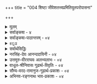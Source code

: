 +++
title = "004 शिष्टा जीवेशतत्त्वप्रमितियुतपरोपासना"

+++
<details><summary>मूलम्</summary>

शिष्टा जीवेशतत्त्वप्रमितियुतपरोपासना मुक्तिहेतुः शक्यस्तत्तत्प्रकारावगतिविरहिभिर्नैव याथात्म्यबोधः ।  
ते ते चार्था विदध्युः कुमतिविरचितास्तत्त्वबोधोपरोधं तस्मान्निर्धूतसर्वप्रतिमतविमतिं साधये सर्वमर्थम् ॥ ४ ॥
</details>

<details><summary>सर्वाङ्कषा - ४</summary>

ननु परमात्मोपासनमेव मुक्तिहेतुः सिद्धान्तसंमतः । एवं सति तत्त्वमुक्ताकलापग्रन्थधारणाभिधानं कस्मै पुरुषार्थायाभिधीयत इत्यत्राह - शिष्टेत्यादि । **जीवेशतत्त्वप्रमितियुतपरोपासना** = जीवेश्वररूपयोः तत्त्वयोः **प्रमितिः** = याथात्म्यज्ञानम्, तया **युता** = सहिता जीवेश्वरयाथात्म्यज्ञानपूर्विकेति यावत् । तादृशी **परोपासना** =परमात्मोपासनमेव मुक्तिहेतुः **शिष्टा** = विहिता । 'पृथगात्मानं प्रेरितारं च मत्वा जुष्टस्ततस्तेनामृतत्वमेति' (श्वे. 1-6 ) इत्यादिश्रुतिविहिता ॥ 

ननु देहादिभ्यः पृथग्भूतमात्मानं प्रेरितारं परमात्मस्वरूपं मत्वेति 'अहं ब्रह्मास्मि' इति जीवब्रह्माभेदज्ञानं मुक्तिहेतुरुच्यते, न तत्त्वत्रयज्ञानमिति चेत्; तदा 'देहादिभ्यः' इत्यध्याहारक्लेशः, चकारवैयर्थ्यम्, प्रेरितृपदजुष्टादिपदानामस्वारस्यमित्याद्यनन्तदोषप्रसङ्गः । अतः आत्मानं प्रेरितारं च पृथङ्गत्वा, तेन जुष्टः, तत एवामृतत्वमेतीत्यर्थ एव स्वरसः । अपि च 'अहं ब्रह्मास्मि' इति ज्ञानमपि चिदचिदीश्वरतत्त्वज्ञानादेव भवेत्, न तु 'अहं ब्रह्मास्मि' इति वाक्यावृत्त्येत्यादिकमये (जीव. 29) विस्तरेण भविष्यति । जीवेति प्रकृतेरप्युपलक्षकम् । तथा च जीवात्मनः संसारहेतुभूतयोः देहात्मभ्रमस्वतन्त्रात्मभ्रमयोर्मध्ये चिदचिच्छब्दवाच्यप्रकृति- 'पुरुषतत्त्वज्ञानात् देहात्मभ्रमः, जीवेश्वरतत्त्वज्ञानात् स्वतन्त्रात्मभ्रमश्च निवर्तत इति तत्त्वत्रयज्ञानमावश्यकमिति भावः । अचिद्भेदः यदि चिति जीवे ज्ञेयः, तदा अचिद्विशेषाणां स्वरूपस्वभावादिकमपि ज्ञेयमेव । अतश्च तत्त्वत्रयतत्त्वज्ञानं तत्तत्तत्त्वानां सामान्यरूपाणां विशेषरूपाणां च यथावस्थितस्वरूपस्वभावादिज्ञानमन्तरा न सम्भवेदिति सर्वाण्येतान्यवश्यज्ञेयानीति परावरतत्त्वविचारः मुमुक्षोरावश्यक एव ॥ 

यद्यपि चिदचिदीश्वररूपतत्त्वत्रयमेव एतत्संप्रदायसिद्धम्, अथापि तदनुबन्धितया सन्ति बहूनि तत्त्वानि । सर्वाणि तानि संकलय्य पञ्चधा विभज्य पञ्चसरत्वेन तेषां रूपणात् 'कलापः' इत्यभिहितम् ॥ 

5. 

[[7]]

ते ते चार्था विदध्युः कुमतिविरचितास्तत्त्ववोधोपरोधं 

तस्मान्निर्धूतसर्वप्रतिमतविमतिं साधये सर्वमर्थम् ॥4॥ 

[ तत्त्वज्ञानस्य महत्त्वम् ] 

आवापोद्वापतः स्युः कतिकति कविधीचित्रवत् तत्तदर्थे- 

ष्वानन्त्यादस्तिनास्त्योरनवधिकुहनायुक्तिकान्ताः कृतान्ताः । 



ननु परमात्मा एक एव किल परमं तत्त्वम् । एवं सति त्रीणि वा तत्त्वानि कथं भवेयुः ? तदनुबन्धितया बहूनि वा तत्त्वानि कथं भवेयुरिति चेत्, तत् सत्यम् । परमं तु तत्त्वं एकमेव । अथापि 'परम' पदमेव ज्ञापयति अन्येषामपि अपरमतत्त्वानां सद्भावम् । अत एव श्रुतिरपि परमात्मानम् 'सत्यस्य २ 19/20 बृ. सत्यम्' इति वदति । अतस्तत्त्वमनेकधा । तस्य भावः तत्त्वमिति हि व्युत्पत्तिः । तच्च तत्तद्वस्तुस्वरूपानुगुणं भिद्यते बहुधा । 'किं पुनस्तत्त्वम्? सतश्च सद्भावः असदश्चासद्भावः । सत् सदिति गृह्यमाणं यथाभूतविपरीतं तत्त्वं भवति, असच्च असदिति गृह्यमाणं यथाभूतमविपरीतं तत्त्वं भवति' (न्या. भा. 1-1-1) इति हि महानैय्यायिकः । अस्तु नाम तत्त्वान्यनन्तानि तरतमभावापन्नानि । तेषां ज्ञानं कोपयुज्यत इति चेत्; सकलेतरविलक्षणतया हि गृह्यमाणं परमात्मतत्त्वं परमतत्त्वं भवेत् । अतः कर्तव्य एव यावच्छक्ति इतरतत्त्वानामपि विचारः । ये तु मृदुमतयस्तान् प्रत्यस्त्येवार्षवचनम् 'शास्त्रज्ञानं बहुकेशं बुद्धेश्चलनकारणम् । उपदेशाद्धरिं बुध्वा विरमेत्सर्वकर्मसु ॥' इति ॥ 

[[1]]

एतत्सर्वमभिप्रेत्याह - शक्य इत्यादि । **तत्तत्प्रकाराणाम्** = तत्तत्तत्त्वेषु विद्यमानानां प्रकारभेदादीनाम् **अवगतिः** =याथात्म्यज्ञानम्, **तद्विरहिभिः** = तद्रहितैः **याथात्म्यबोधः** = यथावस्थितवस्तुयाथात्म्यज्ञानम् नैव **शक्यः** = प्राप्तुं सर्वथा न शक्यः । अतः केवलतत्त्वत्रयज्ञानं निश्शङ्कपरोपासनासहकारि न भवितुमर्हति । अतः कूलंकषविचारः आवश्यकः । नन्वस्तु तत्त्वत्रयादिज्ञानमावश्यकम् । अथापि परमतखण्डनस्य का प्रसक्तिः ? इत्यत्राह - ते ते चार्था इत्यादि । **कुमतिभिः** = कुयुक्तिमद्भिः कुतार्किकैः **विरचिताः** = कल्पिताः; ते ते चार्थाः इति कल्पनाबहुत्वदृष्ट्या, तत्त्वबोधस्य उपरोधं विदध्युः । तस्मात् निर्धूतसर्वप्रतिमतविमतिं सर्वम् अर्थं साधये । निर्धूताः सर्वाः प्रतिमतानां **विमतयः** = विरुद्धा मतयः, विविधा मंतयो वा यस्मादर्थात् सः। तादृशं सर्वमपि अर्थं साधये । सर्वेष्वपि प्रमेयेषु प्रतिपक्षिणां कुयुक्तिनिरसनपूर्वकं सिद्धान्तं सर्वं प्रदर्शयामीति भावः । अत एव ग्रन्थान्ते 'निश्शेषां वस्तुवृत्तिं निपुणमिह मया न्यस्यता क्वापि कोणे' ( अद्रव्य. 135 ) इति एतद्ग्रन्थस्य सर्वार्थगर्भत्वं वक्ति ॥ ४ ॥
</details>

<details><summary>सर्वाङ्कषा-पाठान्तरम् - ०४</summary>

ननु परमात्मोपासनमेव मुक्तिहेतुः सिद्धान्तसंमतः । एवं सति तत्त्वमुक्ताकलापग्रन्थधारणाभिधानं कस्मै पुरुषार्थायाभिधीयत इत्यत्राह - शिष्टेत्यादि । जीवेशतत्त्वप्रमितियुतपरोपासना = जीवेश्वररूपयोः तत्त्वयोः प्रमितिः = याथात्म्यज्ञानम्‌, तया युता = सहिता जीवेश्वरयाथात्म्य ज्ञानपूर्विकेति यावत्‌ । तादृशी परोपासना = परमात्मोपासनमेव मुक्तिहेतुः शिष्टा = विहिता । 'पृथगात्मानं प्रेरितारं च मत्वा जुष्टस्ततस्तेनामृतत्वमेतिः' (श्वे.१-६) इत्यादिश्रुतिविहिता ॥   
ननु देहादिभ्यः पृथग्भूतमात्मानं प्रेरितारं परमात्मस्वरूपं मत्वेति 'अहं ब्रह्मास्मि' इति जीववब्रह्माभेदज्ञानं मुक्तिहेतुरुच्यते, न तत्त्वत्रयज्ञानमिति चेत्‌; तदा 'देहादिभ्यः' इत्यध्याहारक्लेशः, चकारवैयर्थ्यम्‌, प्रेरितृपदजुष्टादिपदानामस्वारस्यमित्याद्यनन्तदोषप्रसङ्गः । अतः आत्मानं प्रेरितारं च पृथङ्मत्वा, तेन जुष्टः, तत एवामृतत्वमेतीत्यर्थ एव स्वरसः । अपि च 'अहं ब्रह्मास्मि' इति ज्ञानमपि चिदचिदीश्वरतत्त्वज्ञानादेव भवेत्‌, न तु 'अहं ब्रह्मास्मि' इति वाक्यावृत्त्येत्यादिकमग्रे (जीव.२९) विस्तरेण भविष्यति । जीवेति प्रकृतेरप्युपलक्षकम्‌ । तथा च जीवात्मनः संसारहेतुभूतयोः देहात्मभ्रमस्वतन्त्रात्मभ्रमयोर्मध्ये चिदचिच्छब्दवाच्यप्रकृति- पुरुषतत्त्वज्ञानात्‌ देहात्मभ्रमः, जीवेश्वरतत्त्वज्ञानात्‌ स्वतन्त्रात्मभ्रमश्च निवर्तत इति तत्त्वत्रयज्ञानमावश्यकमिति भावः । अचिद्भेदः यदि चिति जीवे ज्ञेयः, तदा अचिद्विशेषाणां स्वरूपस्वभावादिकमपि ज्ञेयमेव । अतश्च तत्त्वत्रयतत्त्वज्ञानं तत्तत्तत्त्वानां सामान्यरूपाणां विशेषरूपाणां च यथावस्थितस्वरूपस्वभावादिज्ञानमन्तरा न सम्भवेदिति सर्वाण्येतान्यवश्यज्ञेयानीति परावरतत्त्वविचारः मुमुक्षोरावश्यक एव ॥   
यद्यपि चिदचिदीश्वररूपतत्त्वत्रयमेव एतत्संप्रदायसिद्धम्‌, अथापि तदनुबन्धितया सन्ति बहूनि तत्त्वानि । सर्वाणि तानि संकलय्य पञ्चधा विभज्य पञ्चसरत्वेन तेषां रूपणात्‌ 'कलापः' इत्यभिहितम्‌ ॥   
ननु परमात्मा एक एव किल परमं तत्त्वम्‌ । एवं सति त्रीणि वा तत्त्वानि कथं भवेयुः ? तदनुबन्धितया बहूनि वा तत्त्वानि कथं भवेयुरिति चेत्‌, तत्‌ सत्यम्‌ । परमं तु तत्त्वं एकमेव । अथापि 'परम' पदमेव ज्ञापयति अन्येषामपि अपरमतत्त्वानां सद्भावम्‌ । अत एव श्रुतिरपि परमात्मानम्‌ 'सत्यस्य सत्यम्‌' (१.९.१०.बृ) इति वदति । अतस्तत्त्वमनेकधा । तस्य भावः तत्त्वमिति हि व्युत्पत्तिः । तच्च तत्तद्वस्तस्वरूपानुगुणं भिद्यते बहुधा । 'किं पुनस्तत्त्वम्‌ ? सतश्च सद्भावः असदश्चासद्भावः । सत्‌ सदिति गृह्यमाणं यथाभूतमविपरीतं तत्त्वं भवति, असच्च असदिति गृह्यमाणं `यथाभूतमविपरीतं तत्त्वं भवति' (न्या.भा.१-१-१) इति हि महानैय्यायिकः । अस्तु नाम तत्त्वान्यनन्तानि तरतमभावापन्नानि । तेषां ज्ञानं कोपयुज्यत इति चेत्‌; सकलेतरविलक्षणतया हि गृह्यमाणं परमात्मतत्त्वं परमतत्त्वं भवेत्‌ । अतः कर्तव्य एव यावच्छक्ति इतरतत्त्वानामपि विचारः । ये तु मृदुमतयस्तान्‌ प्रत्यस्त्येवार्षवचनम्‌ 'शास्त्रज्ञानं बहुक्लेशं बुद्धेश्चलनकारणम्‌ । उपदेशाद्धरिं बुध्वा विरमेत्सर्वकर्मसु ॥' इति ॥   
एतत्सर्वमभिप्रेत्याह - शक्य इत्यादि । तत्तत्प्रकाराणाम्‌ = तत्तत्तत्त्वेषु विद्यमानानां प्रकारभेदादीनाम् अवगतिः = याथात्म्यज्ञानम्‌, तद्विरहिभिः = तद्रहितैः याथात्म्यबोधः = यथावस्थितवस्तुयाथात्म्यज्ञानम्‌ नैव शक्यः = प्राप्तुं सर्वथा न शक्यः । अतः केवलतत्त्वत्रयज्ञानं निश्शङ्कपरोपासनासहकारि न भवितुमर्हति । अतः कूलंकषविचारः आवश्यकः । नन्वस्तु तत्त्वत्रयादिज्ञानमावश्यकम्‌ । अथापि परमतखण्डनस्य का प्रसक्तिः? इत्यत्राह - ते ते चार्था इत्यादि । कुमतिभिः = कुयुक्तिमद्भिः कृतार्किकैः विरचिताः = कल्पिताः; ते ते चार्थाः इति कल्पनाबहुत्वदृष्ट्या, तत्त्वबोधस्य उपरोधं विदध्युः । तस्मात्‌ निर्धूतसर्वप्रतिमतविमतिं सर्वम्‌ अर्थं साधये । निर्धूताः सर्वाः प्रतिमतानां विमतयः = विरुद्धा मतयः, विविधा मतयो वा यस्मादर्थात्‌ सः । तादृशं सर्वमपि अर्थं साधये । सर्वेष्वपि प्रमेयेषु प्रतिपक्षिणां कुयुक्तिनिरसनपर्वकं सिद्धान्तं सर्वं प्रदर्शयामीति भावः । अत एव ग्रन्थान्ते 'निश्शेषां वस्तुवृत्तिं निपुणमिह मया न्यस्यता क्वापि कोणे (अद्रव्य.१३५) इति एतद्ग्रन्थस्य सर्वार्थगर्भत्वं वक्ति ॥ ४ ॥
</details>

<details><summary>ಕನ್ನಡ</summary>

आचार्यरु तम्म ई ग्रन्थरचनॆय उद्देशवन्नु विवरिसुत्तारॆ जीवेशतत्त्वप्रमितियुतपरोपासना मुक्ति हेतुः शिष्टा . जीव मत्तु ईश्वर ऎम्ब ऎरडु तत्त्वगळ यथावत्ताद ज्ञानदॊन्दिगॆ कूडिद पर मातोपासनॆये मुक्तिगॆ कारणवॆन्दु शास्त्रविहितवागिदॆ. तत्तत्र काराव गतिविरहिभि- याथात्मबोध- नैव शः-आयातत्त्व स्वरूपा,गळ ज्ञानविल्लदवरिन्द जीव मत्तु ईश्वर तत्त्वगळ यथावत्ताद ज्ञानवन्नु हॊन्दलु साध्यवे इल्ल. कुमतिविरचिताः ते ते चार्था- तत्त्वबो धोपरोधं विदष्टु कुमतिगळिन्द रूपिसल्पट्ट आया वस्तुस्वरूपगळु तत्त्वज्ञानक्कॆ अडचणॆयन्नु तन्दॊड्डुवुवु. तस्मात् निर्धूततत्तकृति मतविमन्ति सर्वं अर्थं साधये आदुदरिन्द ऎल्ला प्रतिपक्षिगळ वादगळन्नु निराकरिसि ऎल्ल तत्त्वगळन्नु समर्थिसुवनु. 

r 

* पृथगात्मानं प्रेरितारं च मत्वा जुष्टस्तरक्केनाद्रुतत्वमेति (श्री. उ. १. ६ )ऎन्दु चिदचिदीश्वरतत्त्वज्ञान मोक्षसाधनवॆन्दु हेळिदॆ. चित् ऎन्दरॆ जीव, अचित् ऎन्दरॆ जडवस्तु. ईश्वर परमात्मनु. इवुगळ यथावत्ताद ज्ञानवे **मोक्षसु, न**. मानवन सकल क्षेशगळिगू देहात्मभ्रम मत्तु स्वतन्त्रात्मभ्रमवे कारण. चिदचिदीश्वर तत्त्वज्ञानदिन्द ई ऎरडु भ्रमॆगळू निर्मूलन वागुवुदरिन्द ई तत्त्वत्रयज्ञानवे मोक्षसाधन. आदरॆ इवुगळ स्वरूप स्वभावादिगळन्नु ऒब्बॊब्बरु ऒन्दॊन्दुविध हेळिरुवुदरिन्द जिज्ञासुगळिगॆ संशय बरुवुदु सहज. आदकारण प्रतिपक्षिगळ वादगळन्नु निराकरिसि सिद्धान्तवन्नु निरूपिसुवुदरिन्द मुमुक्षुगळु मेलॆ हेळिद तत्त्वत्रयद ज्ञानवन्नु सुलभवागि पडॆयुवरॆम्ब उद्देशदिन्द ई ग्रन्थ रचितवागिदॆ ऎम्बुदु तात्पर्य ॥४। 

</details>

<details><summary>सर्वार्थसिद्धिः</summary>

नन्वपवर्गसिद्धौ यदन्तरङ्गं तदेव विशदं तदर्थिभिरवगन्तव्यम्, तावदेव शिष्यादिभ्योऽपि प्रवर्तितव्यम्, किमन्यैरिह कीर्त्यमानैरित्यत्राह - शिष्टेति । शिष्टा - चोदितेत्यर्थः । जीवेशावेव तत्त्वे जीवेशतत्त्वे; तयोः प्रमितिरिहागमजन्या । परोपास्तेस्तत्त्वज्ञानमितिकर्तव्यता, नतु स्वयं साधनम् । प्रमितियुता - प्रमितिजनितानुस्मृतिपूर्विकेत्यर्थः । तदभिप्रायेणोक्तं जीवपरमात्मयाथात्म्यज्ञानपूर्विकेत्यादि । परोपासनेति सर्वविद्याभिप्रायं, परस्य ब्रह्मण उपासनेति वा । शक्य इत्यादि - न हि द्रव्याद्रव्यविभागाभावे शिष्टोपासनमूलकतत्त्वप्रतीतिसिद्धिः । तत्त्वनिरूपणाभावे च तत्त्वनिर्णयोपयुक्तयोस्तर्कानुमानयोर्व्याप्तिः शङ्काकलङ्किता स्यात् । परोक्तानुमानानामन्यतरासिद्ध्यनैकान्तिकत्वाद्युद्भावनं च कथं स्यात्? परो वा कथमस्मत्सिद्धान्तानभिज्ञः कथायामस्माभिरधिकुर्यात्? परकल्पितार्थभङ्गेन तदहङ्कारखण्डनं च तत्त्वाध्यवसायसंरक्षणार्थम् । तत्तदिति प्रस्तुतौ जीवेशौ गृह्येते । अथवा तत्तत्प्रकृत्यादिप्रकारबोधाभावे तत्तत्प्रतिसंबन्धिकं तयोरपि याथात्म्यं नावगम्येत । ते ते चार्थाः ब्रह्मविवर्तपरिणामभिन्नाभिन्नत्वादयः । कुमतिविरचिताः - कुदृष्टिभिः कल्पिताः, भ्रान्तिविजृम्भिता इति वा । अत एव कुमतिभिरर्थ्यन्त इत्यर्थाः न तु परमार्थाः । प्रतिमतैर्विमतिः - विवादः, तत्प्रसूता वा विरुद्धबुद्धिः । सर्वमर्थं - मुमुक्षुभिर्ज्ञातव्यम् । परम्परयेत्यर्थः ॥४॥
</details>

<details><summary>नरसिंह-देवः आनन्ददायिनी - ०४</summary>

प्रबन्धातिशयवर्णनमपि प्रारिप्सिताननुगुणमित्यत्राह – प्रबन्धस्येति - शुद्धो नानापरीक्षास्वित्यत्र 'म्रभ्नैर्यानां त्रयेण त्रिमुनियतियुता स्रग्धरा' इति स्रग्धरालक्षणे मुनियतिमत्त्वमुक्तमिति तदभावो नाशङ्क्यः; तद्व्याख्याने - 'स्वरसन्ध्याप्तसौन्दर्ये यतिभङ्गो न दोषभाक्' इत्यभिधानात् । अत्र स्वरसन्धिलब्धसौन्दर्यसत्त्वान्न दोष इति भावः ॥  
ननु तत्वमुक्ताकलापं व्यातानीत् इति वदता तत्वनिरूपणं विहाय जीवेशज्ञानपूर्वकोपासनाया मुक्तिहेतुत्वप्रतिपादनमनुपपन्नं इत्यत्राह - ननु अपवर्गसिद्धाविति ॥  
शिष्टेति – शासेः रूपं न तु शिषेरित्याह - चोदितेत्यर्थ इति । तत्वप्रमितेर्विनष्टत्वात् तद्युक्तत्वं तज्जन्यत्वं वा न संभवतीत्यत्राह प्रमितिजन्यानुस्मृतिपूर्विकेति । परविद्यापरत्वं परोपासनाशब्दस्याभिप्रेत्याह –सर्वविद्याभिप्रायमिति - 'स ब्रह्मविद्यां सर्वविद्याप्रतिष्ठाम्' इति परविद्याप्रकरणाम्नानमुपलक्षणमिति भावः ॥  
योगवृत्त्या सर्वविद्यापरत्वमाह - परस्येति । तत्तदिति - जीवेशपरत्वेवीप्साया अभावात् द्वन्द्वो वाच्यः; स न युक्तः एकशेषप्रसङ्गादित्यभिप्रायेणाह - अथवा इति -केचित्तु- 'तत्तदिति प्रकृतौ जीवेशौ गृह्येते' इत्यस्यायमर्थः - तत्तदित्यत्र प्रथमतच्छब्देन जीवेशौ गृह्येते । तयोः तत्प्रकारः - तत्तत्प्रकारः; व्यावर्तकत्वेन श्रुतिप्रतिपन्नप्रकारः इति न वीप्साद्वन्द्रौ; अपि तु षष्ठीतत्पुरुषः इत्याहुः । मायिनो विवर्तपक्षः । भास्करस्य परिणामः । यादवस्य भेदाभेदौ । आदिशब्देनासत्कार्य-वादाभिव्यक्तिवादक्षणिकत्ववादादयोऽभिमताः । तत्वबोधोपरोधकत्वमर्थानां न युक्तं इत्यत्राह प्रतिमतैरिति ॥ ४ ॥
</details>

<details><summary>उत्तमूरु-वीरराघवः अलभ्यलाभः - ०४</summary>

धार्यो हेतुर्जयादेरित्युक्तम् । जयमनपेक्षनाणानां विरक्तानामपि स्वापेक्षिततत्त्वज्ञानशेषतयैव सर्वततत्त्वविषयवैशद्यमपेक्षितमिति बोधनीयम्; अन्यथा सर्वग्रहणे तेषां प्रवत्तिर्मन्दा स्यादित्याशयेन प्रवृत्तं पद्यमवतारयति शिष्टेति । 'चोदितेति व्याख्यानं शासेरिदं रूपम्, न तु शिष्टेरिति ज्ञापनाय' इति आ दा. । जीवेशतत्त्वेति तत्त्वपदप्रयोगः तत्त्वमुक्ताकलाप इत्यत्र तत्त्वपदेन एतदद्वयमात्रं गृह्यतामिति शंकितुराशयस्फोरणाय । प्रमितिः शास्त्रजन्यं ज्ञानम् । तद्युता - तदधीना परोपासना । मुण्डकोपनिषदि "द्वे विद्ये वेदितव्ये परा चैवापरा च । तत्रापरा ऋग्वेद इत्यारभ्य, अथ परा यया तदक्षरमधिगम्यते" इति शास्त्रजन्यज्ञानोपासनज्ञानयोर्विधानम् । एतत्स्वारस्यात् परोपासनापदेन मुण्डकोक्ताक्षरविद्यामात्रं न ग्राह्यम्; किं तु सर्वापि मुक्तिविद्या ग्राह्येत्याह सर्वविद्येति । न मुण्डकोपनिषद्विद्याया एव परेति नाम, कि तु सर्वपरविद्याया अपीति भावः । तावन्मात्रस्य पराख्यत्वेऽप्यत्र षष्ठीतत्पुरुषोऽस्तु इत्याह परस्येति । यद्यपि जीवेशतत्त्वप्रमितिरेवेष्टा, तथापि साऽपि सर्वतत्त्वज्ञानसापेक्षेति सर्वतत्त्वनिरूपणमत्रेत्याह शक्य इति । सर्वतत्त्वनिरूपणेति । जडाजडद्रव्याद्रव्यादिसर्वज्ञानसत्त्वे एव व्याप्तेः साधुत्वासाधुत्वनिर्णयो भवेत् । व्याप्तिश्च सर्वप्रमाणेतिकर्तव्यताभूततर्कान्तर्भूता, क्वचिदर्थसाधकतयाऽनुमानग्रहणे तदन्तर्भूता चेत्यर्थः ।  
जगतो व्रह्मविवर्तत्ववादो मृषावादिनाम् । ब्रह्मपरिणामवादो भास्करस्य । तस्य यादवप्रकाशस्य च भेदामेदवादः । तत्र जडमात्रे तद्वाद आद्यस्य, जीवेऽपि तद्वादो द्वितीयस्य । अन्यतरासिद्धीति । वादिप्रतिगदिनोर्मध्ये एकस्य पक्षे असिद्धीत्यर्थः । पूर्वोक्तिदर्शिताया जयापेक्षाया दोषानावहत्वमाह परकल्पितेत्यादिना । प्रतिमतशब्दस्य प्रतिवादिपरतया प्रथमव्याख्या, सहयोगे तृतीया । प्रतिपक्षिपरत्वे वा प्रतिपक्षपरत्वे वा हेतुतृतीयया द्वितीयव्यारया । परम्परयेति । यत् साक्षान्मोक्षोपयुक्तं तदर्थमिदं, तदर्थार्थमिदमिति क्रमेण सर्वमपेक्षितमिति भावः ॥ ४ ॥
</details>

<details><summary>वाधूल-श्रीनिवासः गूढार्थ-विवृतिः - ०४</summary>

प्र. पदेनैव याथार्थ्यसिद्धेः तत्त्वपदं व्यर्थमित्याशङ्क्याह - जीवेशाविति । परोपासनेति । अत्र कर्मधारयस्यापि प्रकृतत्वात् परा चासावुपासनेति विवक्षितत्वात् तत्र ''अय परा'' इत्याद्युक्तोपासनविशेषमात्रपरत्वशङ्का व्युदस्यति -परोपासनेति सर्वोपासनाभिप्रायमिति । उपासनाशब्दस्य उपास्याकाङ्गाया उत्कटत्वात् तच्छान्त्यर्थं सर्वोपासनसङ्ग्रहसोकर्यार्थं च अन्यया व्याचष्टे - परस्य ब्रह्मण इति । परशब्दस्य(तच्छब्दस्य?) प्रकृतपरामर्शित्वस्वारस्यानुरोधेनाह तत्तदिति । तत्तदिति वीप्सास्वारस्यानुरोधेनान्यथा व्याचष्टे - अथवेति । कुमतिपदं विरचितशब्दस्वारस्यानुरोधेन बहुब्रीहितया व्याचष्टे कुमतिभि कुदृष्टिभिः इति । बहुव्रीहेः कर्मधारयस्याभ्यर्हितत्वात् आह भ्रान्तिविजृम्भिता इति वेति । विमतिपदस्य विवादपरत्वमङ्गीकृत्य तस्य कैरिति प्रतियोगिसापेक्षत्वात् प्रतिमतपदं प्रतियोगिपरतया व्याचष्टे - प्रतिमतैरिति । विमतिपदमुख्यत्वलाभाय अवयवशक्त्या विरुद्घबुद्धिपरत्वमङ्गीकृत्य प्रतिमतपदं हेतुपरतया व्याचष्टे - तप्प्रसूता वेति ॥ ४ ॥
</details>

<details><summary>सौम्य-वरद-रामानुज-गूढार्थ-प्रकाशः - ०४</summary>

अर्थान्तरभ्रान्तिं वारयति - चोदितेति । "द्वे विद्ये वेदितव्ये" इति वाक्ये । प्रति[प्रमिति?] शब्दस्य यथार्थज्ञानवाचित्वात् त[त्त्व]शब्दस्य तदर्थान्वया[नु]पपत्त्या व्याचष्टे - जीवेशावेव तत्त्वे इति । तयो प्रमितिरिति । सवंविद्याक्रोडीकरणार्थं पष्ठीसमासमाश्रित्य व्याचष्टे - परस्येति । 'शक्यः' इत्येतत् अनेकधा व्याख्यातुमुपक्रमते - शक्य इत्यादीति । नहीति । अयं भावः - परोपासनविधायिकायां मुण्डकोपनिषदि न केवलं ब्रह्मोपासनं विधीयते, किंतु अनेकगुणकमुपासनम् । तन्मूलं च तादृशमेव ज्ञानम् । द्रव्याद्रव्यविभागपूर्वकनिरूपणाभावे कथमध्यवसीयेत विचार्येत, भूतयोनिशब्दार्थः, "इन्द्रियेभ्य परा ह्यर्थाः" 'गताः कालाः पञ्चदश प्रतिष्ठाः.... कर्माणि विज्ञानमयश्च आत्मा परेऽव्यये सर्व एकीभवन्ति । "अप्राणो ह्यमनाः शुभ्रः", "सप्त प्राणाः प्रभवन्ति" इत्यादि च? किञ्च, अत्र हि अनेकगुणविशिष्टपरमात्मोपासनं विधीयते । एतत्कारणं च अनेकगुणविशिष्टेश्वराध्यवसायः, "नित्यं विभुम्" इत्यादिवाक्यजन्यः । अयं च अध्यवसायो द्रव्यवैलक्षण्याप्रतिपादने जडाजडवैलक्षण्याप्रतिपादने च न सम्भवति । द्रव्याद्रव्यविभागाभावेन गुणवैशिष्ट्यानुपपत्तेः । "यः सर्वज्ञः" इत्यादेः प्रधनेऽप्युपपत्तिशङ्कायाम् "अदृश्यत्वादिगुणको धर्मोक्तेः" इति न्यायस्य निश्चायकत्वात् । ततश्च तद्धर्मतत्स्वरूपतद्विजातीयपदार्थप्रतिपादकम्, "अध्यात्मयोगधिगमेन" इति वाक्यान्तरविहितजीवयाथात्म्यप्रतिपादकं च सरपञ्चकं सार्थकमिति भावः । प्रकारान्तरेणापि सरपञ्चकोपयोगमाह - सर्वेति । "यः सर्वर्ज्ञः" इत्यादिवाक्यं तर्कानुमानसहकृतं सत् ईथ्यरसार्वज्ञं प्रतिपादयेत्; तत्सहकाराभावे तु गौणमुख्यविभागानिर्धारणेन वाक्यस्यानिश्चायकत्वात् । तयोश्च तर्कानुमानयोः न व्याप्तिग्रहणमिति सर्वापदार्थप्रतिपादकं सरपञ्चकमपि सार्थकमिति भावः ॥ इतोऽपि सरपञ्चकस्य सार्थकत्वमित्याह - परोक्तेति । यदाऽयं परवादी अस्मदसिद्धेन जाति-समवायमहत्त्वादिधर्मयोगेन जीवेश्वरयोरस्मदनभिमतमर्थं साधयेत् - तदाऽसिद्धिर्वक्तव्या । यदा तु उभयसिद्धेन प्रयत्नादिना अस्मदनिष्टं साधयेत् -तदाऽनेकान्तिकत्वं वक्तव्यम् । यदा चायं जीवपरमात्मनोरुभयसिद्धेन धर्मेण जडत्वादिकं साधयेत् - तदा संशयाद्यगोचरत्वात् स्वयंज्योतिर्भूत(श्च) इति बाधो वक्तव्य इत्यादि स्वयमूहनीयम् । एतच्च सर्वनिरूपणाभावे न सम्भवतीति भावः । मूलार्थस्तु - तत्प्रकारावगतिविरहिभिः अनैकान्तिकत्वाद्युद्भावनद्वारा परपक्षनिरासपुरस्सरजीवपरयाथात्म्यावबोधः न शक्यत इति । इतश्च कृत्स्नप्रबन्धः सार्थक इत्याह - परो वेति । विवादाद्धि तत्त्वप्रतिपत्तिर्भवति, सर्वप्रतिपादनाभावे च परोऽस्मत्सिद्धान्तानभिज्ञतयाऽनैकान्तिकत्वादि उद्भावयितुमशक्तः सन् अस्माभिः सह वादे नावतरेत् । ततश्च तत्त्वप्रतिपत्तिर्न संभवतीति । ननु "शिष्यसब्रह्मचारिशिष्टश्रोत्रियैः [श्रेयोऽर्थिभिः] कुर्यात् (चारिशिष्टश्रेयोर्थिभिरनयुभिरभ्सूयुपेयदितिन्यायसूत्रे") इति अक्षपादोक्तन्यायेन वादस्याधिकारिविशेषनियतत्वात्, तेषां च सिद्धान्ताभिज्ञत्वात्, जयादिहेतुभूतयोर्जल्पवितण्डयोश्च, "न विगृह्य कथां कुर्यात्" इत्यादिभिर्निषेधात् कथं वादिपदावतरणं (वादावतारणं) प्रयोजनमित्यत्राह - परकल्पितेति । परकल्पितपरमाण्ववयविसमवायक्षणिकत्वप्रमृत्यनुमानभङ्गेन भग्नाहङकाराः परवादिनो नार्थतत्त्वं विप्लावयन्ति इति, तत्खण्डनार्थमपि सर्वनिरूपणं कर्तव्यमिति भावः । "तत्त्वाध्यवसायसंरक्षणार्थं जल्पवितण्डे ऽ बीजप्ररोहसंरक्षणार्थं कण्टकशाखावरणवत्' इति अक्षपादोक्तन्यायेन जल्पवितण्डयोरपि तत्त्वप्रतिपत्त्युपयुक्तत्वात् । निषेधस्य च "विद्याचोरो गुरुद्रोही वेदेश्वरविदूषकः । त एते बहुपाप्मानः सद्यो दण्ड्या इति श्रुतिः ॥" इत्यहङ्कारखण्डनरूपदण्डस्यापि विहितत्वेन तद्व्यतिरिक्तवादकविषयत्वाच्च जल्पवितण्डे कर्तव्ये एवेति भावः । प्रकारान्तरेण सार्थकत्वं वक्तुं पीठिकामाह - तत्तदिति । "अशब्दमस्पर्शमरूपमव्ययं तथाऽरसं नित्यमग(म्य)न्धवच्च यत्" इत्यादि सप्रतियोगिधर्मप्रतिपादनेन प्रतियोगितत्तत्पदार्थनिरूपणमावश्यकमिति । इतोऽपि प्रकरणं सार्थकमित्याह - तेते चार्था इति । विश्वस्य जगतो ब्रह्मविवर्तत्वपरिणामत्वभिन्नाभिनत्वादिरूपेष्वर्थेषु जाग्रत्सु "निष्कलं निष्क्रियम्" इत्यदिश्रुत्यर्थानां उपरोधो भवतीति, तन्मतनिरासार्थं विश्वनिरूपणं कर्तव्यमिति भावः ।   
विशिष्टबुद्धिहेतुत्वात् व्याप्तिसिद्ध्युपयोगतः ।   
असिद्ध्याद्युद्भावकत्वात् वादिवादावतारणात् ॥ २ ॥  
दुर्वादिनां वहिःस्थित्या प्रतियोगिनिरूपणात् ।   
अर्थतत्त्वावबोधित्वात् सार्थकं सरपञ्चकम् ॥ ३ ॥ ॥ ४ ॥
</details>

<details><summary>अभिनव-रङ्गनाथः भाव-प्रकाशः - ०४</summary>

\*नन्वपवर्गसिद्धाविति – अयमाशयः - यद्यपि पदार्थानां परस्परव्यावर्तकाकारप्रदर्शनैदम्पर्येण प्रवृत्ते वैशेषिकदर्शने द्रव्यगुणकर्मसामान्यविशेषसमवायरूपेण विभक्तानां पदार्थानां मध्ये कर्मादीनां द्रव्यगुणयोरेवान्तर्भावेन द्रव्यस्यापि गुणत्वेन व्यवहारेण च गुणपदस्थाने अद्रव्यपदं निवेश्य द्रव्यमद्रव्यमित्येव तत्सूत्रं शिक्षणीयमिति व्याससिद्धान्त इति न्यायपरिशुद्धौ निपुणतरमुपपादयिष्यमाणदिशा द्रव्याद्रव्यविभागोऽपि युक्तस्स्यान्नाम; अथापि न्यायपरिशुद्धौ प्रमेयाध्याये द्रव्याद्रव्यविभागज्ञानस्य साक्षादपवर्गसाधनत्वाभावस्य स्फुटं प्रदर्शनात् श्रुतिसंप्रदायसिद्धं स्वैरेव ग्रन्थान्तरेषु प्रदर्शितं ईशेशितव्यविभागं परावरविभागं च परित्यज्य द्रव्याद्रव्यप्रभेदादिति वक्ष्यमाणविभागकरणमनुचितं ईशेशितव्यपरावरविभागज्ञानस्य अपवर्गान्तरङ्गत्वात् इति ॥  
१ \*जीवेशतत्वप्रमितीति - 'पृथगात्मानं प्रेरितारं च मत्वा' 'द्वे विद्ये वेदितव्ये' इत्यादिश्रुतयोऽत्राभिमताः ॥  
२ \*जीवेशतत्वे इति - तत्वं द्विविधं ईशरूपमीशितव्यरूपं चेति; 'क्षरात्मानावीशते देव एकः' 'ईशावास्यमिदं सर्वं' 'स ईशोऽस्य जगतो नित्यमेव' इत्यादिश्रुतेरित्याशयः । जिज्ञासाधिकरणान्ते श्रुतप्रकाशिकायां तत्वत्रयाधिकारे चेदं व्यक्तम् । परतन्त्रचेतनो जीवः स्वतन्त्र ईश्वर इति न्यायपरिशुद्धिसूक्त्या स्वतन्त्रमस्वतन्त्रमित्यपि विभागस्सूच्यते ॥  
३ \*प्रमितिरिहागमजन्येति - एतच्च अदृश्यत्वादिगुणकाधिकरणे भाष्ये स्पष्टम् ॥  
१ \*परोपासनेति - उपासनैव मोक्षसाधनमिति प्राचां वृत्तिकाराणां सम्मतमित्यन्यत्र स्पष्टम् । अत्र उपासकस्य प्रपदनमङ्गकोटौ । अशक्तानां तूपासनास्थाने इति वेदार्थसग्रहतात्पर्यदीपिकादौ । एतेन - ईशेशितव्यपरावरविभागज्ञानस्यापि उपासाद्वारैवोपयोगः न तु साक्षादिति सूचितम् ॥  
२ नहीत्यादि । अयमाशयः - ईशेशितव्यपरावरविभागज्ञानस्य किं रूपमपवर्गसिद्धावन्तरङ्गत्वं साक्षादुपायत्वं आहो स्वित्परम्परयोपकारकत्वम्? नाद्यः भक्तिप्रपत्तिव्यतिरिक्तविभागज्ञानस्योपायताया अप्रामाणिकत्वात् ।  
द्वितीये तु जीवस्य परब्रह्मणोत्यन्तनिकर्षज्ञानसंपादनमुखेन भगवद्भक्तिजननादिद्वारा तस्योपयोगवत् द्रव्याद्रव्यविभागज्ञानस्यापि ब्रह्मगुणानां ब्रह्मणश्च तात्विकपरस्परभेदवत्त्वादिज्ञानसंपादनमुखेन प्रतिनियतगुणवद्ब्रह्मज्ञानस्यैव मोक्षोपायत्वस्थिरीकरणमूलकभगवद्भक्त्यादिजननात्मकोपकारकत्वस्य तुल्यत्वात् । असंप्रज्ञातसमाधावपि 'परास्य शाक्तिर्विविधैव श्रूयते स्वाभाविकी ज्ञानबलक्रिया च' इति श्रुत्युक्तषाड्गुण्यदिव्यमङ्गलविग्रहविशिष्टनिर्गुणवासुदेवविषयकत्वस्य 'संप्रज्ञातस्थितिमतिगते निर्विकल्पे समाधौ' इत्यादिश्लोके व्यक्तत्वात् । सूत्रकारश्च - 'इतरे त्वर्थसामान्यात्' 'आनन्दादयः प्रधानस्य' इति सूत्रद्वयेन स्वरूपनिरूपकचिदचिद्व्यावर्तकगुणवत्तायाः मोक्षोपायज्ञाननैयत्यं सिद्धान्तयामास । वपुषः काळिमेत्यनेन दिव्यमङ्गलविग्रहस्य सर्वविद्यानुयायित्वव्यञ्जनेन अद्रव्यमध्ये शब्दस्पर्शरूपरसगन्धानां तथात्वस्य सूचनात् ।  
'सर्वं खल्विदं ब्रह्मेत्यादि .. अनादरः' इत्यन्तशाण्डिल्यविद्यासन्दर्भे दिव्यमङ्गलविग्रहस्य तद्गुणानां च विषयत्वस्य सर्वत्रप्रसिद्ध्यधिकरणभाष्ये व्यक्तमुपपादनात् । दहरविद्यायां च 'तस्मिन् यदन्तस्तदन्वेष्टव्यम्' इत्यत्र 'अस्मिन् कामास्समाहिताः' इत्यत्रैवोक्तगुणानां विवक्षा 'तस्मिन् यदन्तः इति कामव्यपदेशः' इति वाक्यग्रन्थसिद्धा । तत्र शक्तेरपहतपाप्मत्वादौ संयोगस्य सर्वविद्यानुयायिन्यनन्तत्वादौ निर्गुणश्रुतौ निषेध्यतया सत्वरजस्तमसां च ज्ञेयता भाष्यादिनिष्णातानां सुगमा । जडाजडविभागे च स्वयंप्रकाशत्वज्ञानस्य अचिद्विलक्षणत्वज्ञापनमुखेन पारलौकिकभोगार्थप्रवृत्तिप्रतिबन्धकनिवृत्तिसंपादकता 'प्रकृत्यात्मभ्रान्तिर्गलति चिदचिल्लक्षणधिया' इति सूक्तिसिद्धा । ब्रह्मणि स्वयंप्रकाशत्वस्य सर्वविद्यानुयायिता 'ज्ञानत्वं ज्ञातृभावात् स्वरबहुलतया स्वप्रकाशत्वतश्च' इत्यनेन निर्णीता । प्रत्यक्पराग्विभागे च अहन्त्वरूपप्रत्यक्त्वज्ञानस्य 'अहमर्थो न चेदात्मा' इत्यादिभाष्योदाहृतसूक्तिप्रतिपादितदिशा मोक्षार्थप्रवृत्त्युपयोगित्वं धर्मभूतज्ञानस्य पराक्त्वेन धर्मिभिन्नत्वज्ञानसंपादनमुखेन चोपयोग इत्यादिकं स्वयमूह्यम् ॥  
१\*ब्रह्मविवर्तेत्यादि - उपादानविषमसत्ताकोऽन्यथाभावो विवर्तः । तत्समसत्ताकोऽन्यथाभावः परिणामः । अत्र परिणामपक्षः शङ्कराचार्येभ्योऽपि प्राचीनस्य भर्तृप्रपञ्चस्य अर्वाचीनानां यादवप्रकाशानां च संमत इत्युत्तरत्र व्यक्तीभविष्यति । विवर्तवादः ब्रह्मस्वरूपपरिणामवादश्च दूषितौ श्लोकवार्तिके भट्टैः ॥ ४ ॥
</details>










